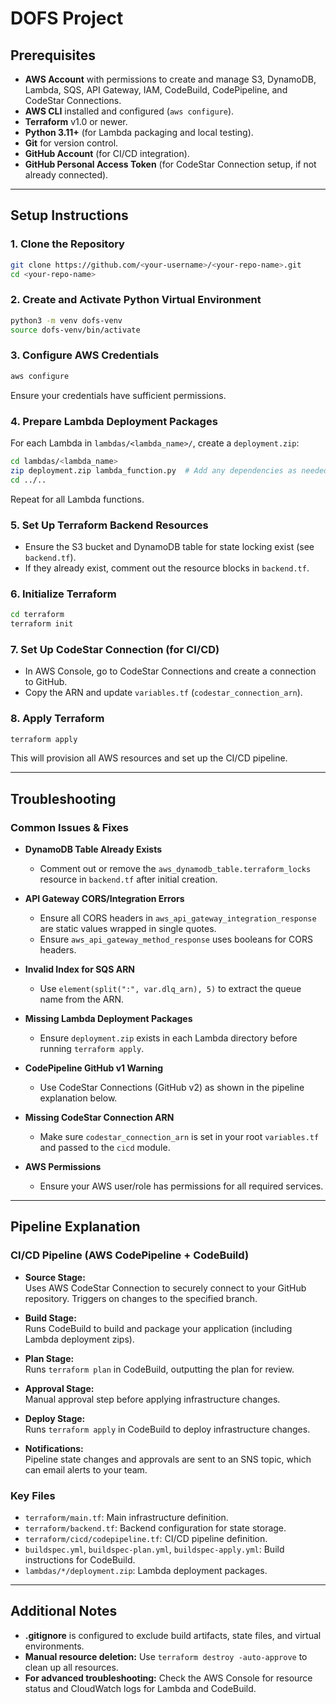 # DOFS Project

## Prerequisites

- **AWS Account** with permissions to create and manage S3, DynamoDB, Lambda, SQS, API Gateway, IAM, CodeBuild, CodePipeline, and CodeStar Connections.
- **AWS CLI** installed and configured (`aws configure`).
- **Terraform** v1.0 or newer.
- **Python 3.11+** (for Lambda packaging and local testing).
- **Git** for version control.
- **GitHub Account** (for CI/CD integration).
- **GitHub Personal Access Token** (for CodeStar Connection setup, if not already connected).

---

## Setup Instructions

### 1. **Clone the Repository**
```bash
git clone https://github.com/<your-username>/<your-repo-name>.git
cd <your-repo-name>
```

### 2. **Create and Activate Python Virtual Environment**
```bash
python3 -m venv dofs-venv
source dofs-venv/bin/activate
```

### 3. **Configure AWS Credentials**
```bash
aws configure
```
Ensure your credentials have sufficient permissions.

### 4. **Prepare Lambda Deployment Packages**
For each Lambda in `lambdas/<lambda_name>/`, create a `deployment.zip`:
```bash
cd lambdas/<lambda_name>
zip deployment.zip lambda_function.py  # Add any dependencies as needed
cd ../..
```
Repeat for all Lambda functions.

### 5. **Set Up Terraform Backend Resources**
- Ensure the S3 bucket and DynamoDB table for state locking exist (see `backend.tf`).
- If they already exist, comment out the resource blocks in `backend.tf`.

### 6. **Initialize Terraform**
```bash
cd terraform
terraform init
```

### 7. **Set Up CodeStar Connection (for CI/CD)**
- In AWS Console, go to CodeStar Connections and create a connection to GitHub.
- Copy the ARN and update `variables.tf` (`codestar_connection_arn`).

### 8. **Apply Terraform**
```bash
terraform apply
```
This will provision all AWS resources and set up the CI/CD pipeline.

---

## Troubleshooting

### **Common Issues & Fixes**

- **DynamoDB Table Already Exists**
  - Comment out or remove the `aws_dynamodb_table.terraform_locks` resource in `backend.tf` after initial creation.

- **API Gateway CORS/Integration Errors**
  - Ensure all CORS headers in `aws_api_gateway_integration_response` are static values wrapped in single quotes.
  - Ensure `aws_api_gateway_method_response` uses booleans for CORS headers.

- **Invalid Index for SQS ARN**
  - Use `element(split(":", var.dlq_arn), 5)` to extract the queue name from the ARN.

- **Missing Lambda Deployment Packages**
  - Ensure `deployment.zip` exists in each Lambda directory before running `terraform apply`.

- **CodePipeline GitHub v1 Warning**
  - Use CodeStar Connections (GitHub v2) as shown in the pipeline explanation below.

- **Missing CodeStar Connection ARN**
  - Make sure `codestar_connection_arn` is set in your root `variables.tf` and passed to the `cicd` module.

- **AWS Permissions**
  - Ensure your AWS user/role has permissions for all required services.

---

## Pipeline Explanation

### **CI/CD Pipeline (AWS CodePipeline + CodeBuild)**

- **Source Stage:**  
  Uses AWS CodeStar Connection to securely connect to your GitHub repository. Triggers on changes to the specified branch.

- **Build Stage:**  
  Runs CodeBuild to build and package your application (including Lambda deployment zips).

- **Plan Stage:**  
  Runs `terraform plan` in CodeBuild, outputting the plan for review.

- **Approval Stage:**  
  Manual approval step before applying infrastructure changes.

- **Deploy Stage:**  
  Runs `terraform apply` in CodeBuild to deploy infrastructure changes.

- **Notifications:**  
  Pipeline state changes and approvals are sent to an SNS topic, which can email alerts to your team.

### **Key Files**
- `terraform/main.tf`: Main infrastructure definition.
- `terraform/backend.tf`: Backend configuration for state storage.
- `terraform/cicd/codepipeline.tf`: CI/CD pipeline definition.
- `buildspec.yml`, `buildspec-plan.yml`, `buildspec-apply.yml`: Build instructions for CodeBuild.
- `lambdas/*/deployment.zip`: Lambda deployment packages.

---

## Additional Notes

- **.gitignore** is configured to exclude build artifacts, state files, and virtual environments.
- **Manual resource deletion:** Use `terraform destroy -auto-approve` to clean up all resources.
- **For advanced troubleshooting:** Check the AWS Console for resource status and CloudWatch logs for Lambda and CodeBuild.
